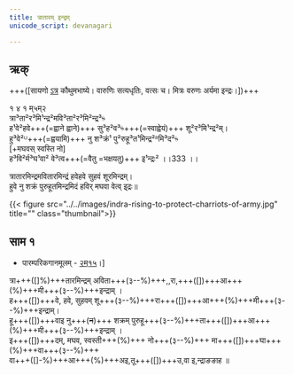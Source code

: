 ```yaml
---
title: त्रातारम् इन्द्रम्
unicode_script: devanagari  

---   
```


## ऋक्

+++([सायणो [ऽत्र](https://archive.org/details/SamaVedaSanhitaWithSayanabhashyaVolume1SatyavrataSamasrami1874bis_201804/page/n737) कौथुमभाष्ये। वारुणिः सत्यधृतिः, वत्सः च। मित्रः वरुणः अर्यमा इन्द्रः।])+++

१ ४ १ म्५म्२  
त्रा³ता²र³मि¹न्द्र²मवि³ता²र³मि²न्द्र³ᳱ  
ह¹वे²हवे+++(=ह्वाने ह्वाने)+++ सु³ह²व³ᳱ+++(=स्वाह्वेयं)+++ शू²र³मि¹न्द्र²म्।  
हु³वे²ᵁ+++(=ह्वयामि)+++ नु श³क्रं¹ पु²रुहू³त¹मिन्द्र²ᴿमि³द²ᳱ  
[+मघवस् स्वस्ति नो]  
ह³वि²र्म³घ¹वा² वे³त्व+++(=वैतु =भक्षयतु)+++ इ¹न्द्रः² ।।333 ।।

त्रातारमिन्द्रमवितारमिन्द्रं हवेहवे सुहवं शूरमिन्द्रम्।  
हुवे नु शक्रं पुरुहूतमिन्द्रमिदं हविर् मघवा वेत्व् इ्द्रः॥

{{< figure src="../../images/indra-rising-to-protect-charriots-of-army.jpg" title="" class="thumbnail">}}


## साम १
- पारम्परिकगानमूलम् - [२म्१५](https://archive.org/stream/sAmaveda-jaiminIya-paravastu-paramparA-docs/UDAKA%20SAANTHI%20SAAMAANI#page/n2/mode/1up&sa=D&ust=1542425956390000)।]
<div class="audioEmbed"  caption="रामानुजार्यः 1974 " src="https://archive
.org/download/jaiminIya-sAma-gAna-paravastu-tradition-rAmAnuja/trAtAram-indram.mp3"></div>
<div class="audioEmbed"  caption="गोपालार्यः 2015  " src="https://archive
.org/download/jaiminIya-sAma-gAna-paravastu-tradition-gopAla-2015/trAtAram-indram.mp3"></div>
<div class="audioEmbed"  caption="गोपाल-विश्वासयोर् अनुवचनम् 2018 1x" src="https://archive
.org/download/jaiminIya-sAma-gAna-paravastu-tradition-anuvachanam-gopAla-vishvAsa-2018/trAtAram-indram.mp3"></div>
<div class="audioEmbed"  caption="गोपाल-विश्वासयोर् अनुवचनम् 2018 1.5x" src="https://archive
.org/download/jaiminIya-sAma-gAna-paravastu-tradition-anuvachanam-gopAla-vishvAsa-2018-150p-speed/trAtAram-indram.mp3"></div>

त्रा+++([]%)+++तारमिन्द्रम् अविता+++(३--%)+++,,रा,+++([])+++आ+++(%)+++मी+++(३--%)+++इन्द्राम् ।  
ह+++([])+++वे, हवे, सुहवम् शू+++(३--%)+++रा+++([])+++आ+++(%)+++मी+++(३--%)+++इन्द्राम्।  
हू+++([])+++वाइ नु+++(~~न~~)+++ शक्रम् पुरुहू+++(३--%)+++ता+++([])+++आ+++(%)+++मी+++(३--%)+++इन्द्राम् ।  
इ+++([])+++दम्, मघव, स्वस्ती+++(%)+++ नो+++(३--%)+++ मा+++([])+++घा+++(%)+++वा+++(३--%)+++  
वा+++([]-%)+++आ+++(%)+++अइ,तू+++([])+++उ,वा इ,न्द्राङङाह ॥
